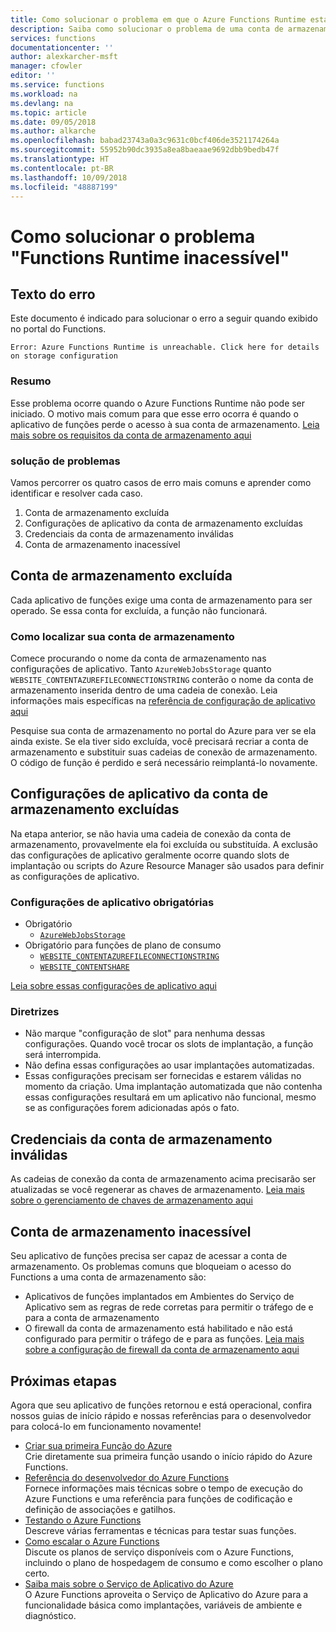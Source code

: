 ```yaml
---
title: Como solucionar o problema em que o Azure Functions Runtime está inacessível.
description: Saiba como solucionar o problema de uma conta de armazenamento inválida.
services: functions
documentationcenter: ''
author: alexkarcher-msft
manager: cfowler
editor: ''
ms.service: functions
ms.workload: na
ms.devlang: na
ms.topic: article
ms.date: 09/05/2018
ms.author: alkarche
ms.openlocfilehash: babad23743a0a3c9631c0bcf406de3521174264a
ms.sourcegitcommit: 55952b90dc3935a8ea8baeaae9692dbb9bedb47f
ms.translationtype: HT
ms.contentlocale: pt-BR
ms.lasthandoff: 10/09/2018
ms.locfileid: "48887199"
---
```

# <a name="how-to-troubleshoot-functions-runtime-is-unreachable"></a>Como solucionar o problema "Functions Runtime inacessível"


## <a name="error-text"></a>Texto do erro
Este documento é indicado para solucionar o erro a seguir quando exibido no portal do Functions.

`Error: Azure Functions Runtime is unreachable. Click here for details on storage configuration`

### <a name="summary"></a>Resumo
Esse problema ocorre quando o Azure Functions Runtime não pode ser iniciado. O motivo mais comum para que esse erro ocorra é quando o aplicativo de funções perde o acesso à sua conta de armazenamento. [Leia mais sobre os requisitos da conta de armazenamento aqui](https://docs.microsoft.com/azure/azure-functions/functions-create-function-app-portal#storage-account-requirements)

### <a name="troubleshooting"></a>solução de problemas
Vamos percorrer os quatro casos de erro mais comuns e aprender como identificar e resolver cada caso.

1. Conta de armazenamento excluída
1. Configurações de aplicativo da conta de armazenamento excluídas
1. Credenciais da conta de armazenamento inválidas
1. Conta de armazenamento inacessível

## <a name="storage-account-deleted"></a>Conta de armazenamento excluída

Cada aplicativo de funções exige uma conta de armazenamento para ser operado. Se essa conta for excluída, a função não funcionará.

### <a name="how-to-find-your-storage-account"></a>Como localizar sua conta de armazenamento

Comece procurando o nome da conta de armazenamento nas configurações de aplicativo. Tanto `AzureWebJobsStorage` quanto `WEBSITE_CONTENTAZUREFILECONNECTIONSTRING` conterão o nome da conta de armazenamento inserida dentro de uma cadeia de conexão. Leia informações mais específicas na [referência de configuração de aplicativo aqui](https://docs.microsoft.com/azure/azure-functions/functions-app-settings#azurewebjobsstorage)

Pesquise sua conta de armazenamento no portal do Azure para ver se ela ainda existe. Se ela tiver sido excluída, você precisará recriar a conta de armazenamento e substituir suas cadeias de conexão de armazenamento. O código de função é perdido e será necessário reimplantá-lo novamente.

## <a name="storage-account-application-settings-deleted"></a>Configurações de aplicativo da conta de armazenamento excluídas

Na etapa anterior, se não havia uma cadeia de conexão da conta de armazenamento, provavelmente ela foi excluída ou substituída. A exclusão das configurações de aplicativo geralmente ocorre quando slots de implantação ou scripts do Azure Resource Manager são usados para definir as configurações de aplicativo.

### <a name="required-application-settings"></a>Configurações de aplicativo obrigatórias

* Obrigatório
    * [`AzureWebJobsStorage`](https://docs.microsoft.com/azure/azure-functions/functions-app-settings#azurewebjobsstorage)
* Obrigatório para funções de plano de consumo
    * [`WEBSITE_CONTENTAZUREFILECONNECTIONSTRING`](https://docs.microsoft.com/azure/azure-functions/functions-app-settings#websitecontentazurefileconnectionstring)
    * [`WEBSITE_CONTENTSHARE`](https://docs.microsoft.com/azure/azure-functions/functions-app-settings#websitecontentshare)

[Leia sobre essas configurações de aplicativo aqui](https://docs.microsoft.com/azure/azure-functions/functions-app-settings)

### <a name="guidance"></a>Diretrizes

* Não marque "configuração de slot" para nenhuma dessas configurações. Quando você trocar os slots de implantação, a função será interrompida.
* Não defina essas configurações ao usar implantações automatizadas.
* Essas configurações precisam ser fornecidas e estarem válidas no momento da criação. Uma implantação automatizada que não contenha essas configurações resultará em um aplicativo não funcional, mesmo se as configurações forem adicionadas após o fato.

## <a name="storage-account-credentials-invalid"></a>Credenciais da conta de armazenamento inválidas

As cadeias de conexão da conta de armazenamento acima precisarão ser atualizadas se você regenerar as chaves de armazenamento. [Leia mais sobre o gerenciamento de chaves de armazenamento aqui](https://docs.microsoft.com/azure/storage/common/storage-create-storage-account#manage-your-storage-account)

## <a name="storage-account-inaccessible"></a>Conta de armazenamento inacessível

Seu aplicativo de funções precisa ser capaz de acessar a conta de armazenamento. Os problemas comuns que bloqueiam o acesso do Functions a uma conta de armazenamento são:

* Aplicativos de funções implantados em Ambientes do Serviço de Aplicativo sem as regras de rede corretas para permitir o tráfego de e para a conta de armazenamento
* O firewall da conta de armazenamento está habilitado e não está configurado para permitir o tráfego de e para as funções. [Leia mais sobre a configuração de firewall da conta de armazenamento aqui](https://docs.microsoft.com/azure/storage/common/storage-network-security?toc=%2fazure%2fstorage%2ffiles%2ftoc.json)


## <a name="next-steps"></a>Próximas etapas

Agora que seu aplicativo de funções retornou e está operacional, confira nossos guias de início rápido e nossas referências para o desenvolvedor para colocá-lo em funcionamento novamente!

* [Criar sua primeira Função do Azure](functions-create-first-azure-function.md)  
  Crie diretamente sua primeira função usando o início rápido do Azure Functions. 
* [Referência do desenvolvedor do Azure Functions](functions-reference.md)  
  Fornece informações mais técnicas sobre o tempo de execução do Azure Functions e uma referência para funções de codificação e definição de associações e gatilhos.
* [Testando o Azure Functions](functions-test-a-function.md)  
  Descreve várias ferramentas e técnicas para testar suas funções.
* [Como escalar o Azure Functions](functions-scale.md)  
  Discute os planos de serviço disponíveis com o Azure Functions, incluindo o plano de hospedagem de consumo e como escolher o plano certo. 
* [Saiba mais sobre o Serviço de Aplicativo do Azure](../app-service/app-service-web-overview.md)  
  O Azure Functions aproveita o Serviço de Aplicativo do Azure para a funcionalidade básica como implantações, variáveis de ambiente e diagnóstico. 
